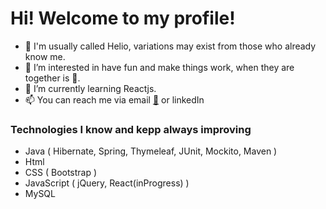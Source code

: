 # Hi! Welcome to my profile!

- 👋 I'm usually called Helio, variations may exist from those who already know me.
- 👀 I’m interested in have fun and make things work, when they are together is :exploding_head:.
- 🌱 I’m currently learning Reactjs.
- 📫 You can reach me via email [:email:](mailto:heliogiesel@gmail.com) or linkedIn [<img width="12" height="12" src="https://image.flaticon.com/icons/png/512/174/174857.png">](https://www.linkedin.com/in/heliogiesel/)


### Technologies I know and kepp always improving

- Java ( Hibernate, Spring, Thymeleaf, JUnit, Mockito, Maven )
- Html
- CSS ( Bootstrap )
- JavaScript ( jQuery, React(inProgress) )
- MySQL

